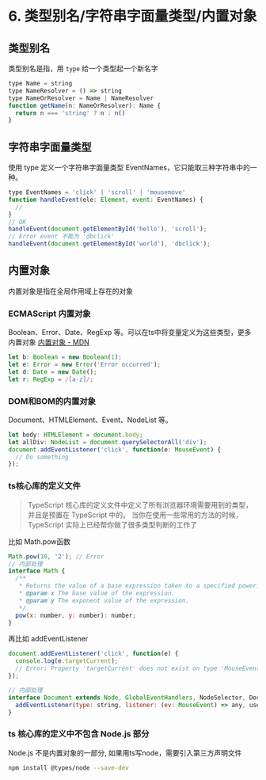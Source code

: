# 6. 类型别名/字符串字面量类型/内置对象


## 类型别名
类型别名是指，用 `type` 给一个类型起一个新名字
```js
type Name = string
type NameResolver = () => string
type NameOrResolver = Name | NameResolver
function getName(n: NameOrResolver): Name {
  return n === 'string' ? n : n()
}
```

## 字符串字面量类型
使用 type 定义一个字符串字面量类型 EventNames，它只能取三种字符串中的一种。
```js
type EventNames = 'click' | 'scroll' | 'mousemove'
function handleEvent(ele: Element, event: EventNames) {
  //
}
// OK
handleEvent(document.getElementById('hello'), 'scroll'); 
// Error event 不能为 'dbclick'
handleEvent(document.getElementById('world'), 'dbclick'); 
```

## 内置对象
内置对象是指在全局作用域上存在的对象

### ECMAScript 内置对象
Boolean、Error、Date、RegExp 等。可以在ts中将变量定义为这些类型，更多内置对象 [内置对象 - MDN](https://developer.mozilla.org/en-US/docs/Web/JavaScript/Reference/Global_Objects)
```js
let b: Boolean = new Boolean(1);
let e: Error = new Error('Error occurred');
let d: Date = new Date();
let r: RegExp = /[a-z]/;
```

### DOM和BOM的内置对象
Document、HTMLElement、Event、NodeList 等。
```js
let body: HTMLElement = document.body;
let allDiv: NodeList = document.querySelectorAll('div');
document.addEventListener('click', function(e: MouseEvent) {
  // Do something
});
```

### ts核心库的定义文件
> TypeScript 核心库的定义文件中定义了所有浏览器环境需要用到的类型，并且是预置在 TypeScript 中的。
当你在使用一些常用的方法的时候，TypeScript 实际上已经帮你做了很多类型判断的工作了

比如 Math.pow函数
```js
Math.pow(10, '2'); // Error
// 内部处理
interface Math {
  /**
   * Returns the value of a base expression taken to a specified power.
   * @param x The base value of the expression.
   * @param y The exponent value of the expression.
   */
  pow(x: number, y: number): number;
}
```
再比如 addEventListener
```js
document.addEventListener('click', function(e) {
  console.log(e.targetCurrent);
  // Error: Property 'targetCurrent' does not exist on type 'MouseEvent'.
});

// 内部处理
interface Document extends Node, GlobalEventHandlers, NodeSelector, DocumentEvent {
  addEventListener(type: string, listener: (ev: MouseEvent) => any, useCapture?: boolean): void;
}
```

### ts 核心库的定义中不包含 Node.js 部分
Node.js 不是内置对象的一部分, 如果用ts写node，需要引入第三方声明文件
```sh
npm install @types/node --save-dev
```